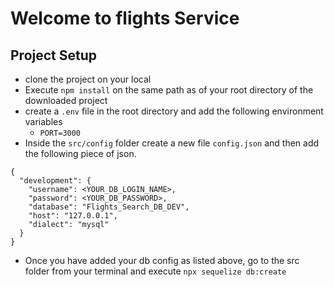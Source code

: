 #  Welcome to flights Service

## Project Setup
- clone the project on your local
- Execute `npm install` on the same path as of your root directory of the downloaded project 
- create a `.env` file in the root directory and add the following environment variables
    - `PORT=3000`
- Inside the `src/config` folder create a new file `config.json` and then add the following piece of json.

```
{
  "development": {
    "username": <YOUR_DB_LOGIN_NAME>,
    "password": <YOUR_DB_PASSWORD>,
    "database": "Flights_Search_DB_DEV",
    "host": "127.0.0.1",
    "dialect": "mysql"
  }
}

```

- Once you have added your db config as listed above, go to the src folder from your terminal and execute `npx sequelize db:create` 
```
